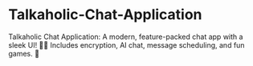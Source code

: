 # Talkaholic-Chat-Application
Talkaholic Chat Application: A modern, feature-packed chat app with a sleek UI! 🚀💬 Includes encryption, AI chat, message scheduling, and fun games. 🎉

